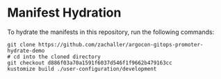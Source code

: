 # Manifest Hydration

To hydrate the manifests in this repository, run the following commands:

```shell
git clone https://github.com/zachaller/argocon-gitops-promoter-hydrate-demo
# cd into the cloned directory
git checkout d886f03a70a1591f6037d546f1f9662b479163cc
kustomize build ./user-configuration/development
```
